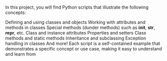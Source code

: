 In this project, you will find Python scripts that illustrate the following concepts:

Defining and using classes and objects
Working with attributes and methods in classes
Special methods (dunder methods) such as __init__, __str__, __repr__, etc.
Class and instance attributes
Properties and setters
Class methods and static methods
Inheritance and subclassing
Exception handling in classes
And more!
Each script is a self-contained example that demonstrates a specific concept or use case, making it easy to understand and learn from
